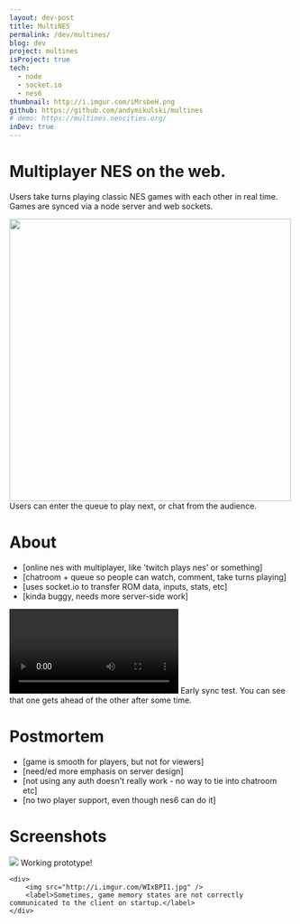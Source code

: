 ```yaml
---
layout: dev-post
title: MultiNES
permalink: /dev/multines/
blog: dev
project: multines
isProject: true
tech:
  - node
  - socket.io
  - nes6
thumbnail: http://i.imgur.com/iMrsbeH.png
github: https://github.com/andymikulski/multines
# demo: https://multines.neocities.org/
inDev: true
---
```


# Multiplayer NES on the web.

Users take turns playing classic NES games with each other in real time. Games are synced via a node server and web sockets.


<img src="http://i.imgur.com/iMrsbeH.jpg" height="500" />
<label>Users can enter the queue to play next, or chat from the audience.</label>

# About

- [online nes with multiplayer, like 'twitch plays nes' or something]
- [chatroom + queue so people can watch, comment, take turns playing]
- [uses socket.io to transfer ROM data, inputs, stats, etc]
- [kinda buggy, needs more server-side work]

<video src="https://i.imgur.com/OWe3xBX.mp4" loop controls></video>
<label>Early sync test. You can see that one gets ahead of the other after some time.</label>

# Postmortem

- [game is smooth for players, but not for viewers]
- [need/ed more emphasis on server design]
- [not using any auth doesn't really work - no way to tie into chatroom etc]
- [no two player support, even though nes6 can do it]

# Screenshots

<div class="screenshots">
	<div>
		<img src="http://i.imgur.com/iMrsbeH.jpg" />
		<label>Working prototype!</label>
	</div>

	<div>
		<img src="http://i.imgur.com/WIxBPI1.jpg" />
		<label>Sometimes, game memory states are not correctly communicated to the client on startup.</label>
	</div>
</div>
